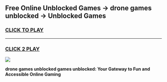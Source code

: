 
## Free Online Unblocked Games → drone games unblocked → Unblocked Games
<h3>
<a href="https://premium.freeplayer.one?title=drone_games_unblocked&ref=21F">CLICK TO PLAY</a></h3>
<hr>

<h3>
<a href="https://premium.freeplayer.one?title=drone_games_unblocked&ref=21F">CLICK 2 PLAY</a>
  
</h3>

<a href="https://premium.freeplayer.one?title=drone_games_unblocked&ref=21F/"><img src="https://clearcache.store/games.png"></a>


**drone games unblocked games unblocked: Your Gateway to Fun and Accessible Online Gaming**
